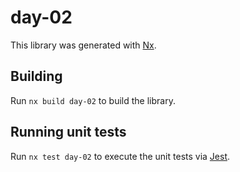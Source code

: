 # day-02

This library was generated with [Nx](https://nx.dev).

## Building

Run `nx build day-02` to build the library.

## Running unit tests

Run `nx test day-02` to execute the unit tests via [Jest](https://jestjs.io).
